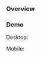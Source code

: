 ### Overview

<!--
    Mention what you have changed in this PR.
    For example: In this PR, the new "Why Pink" section is added to the "About" page
 -->

### Demo

Desktop:

 <!-- Attach the screenshot how it looks like on the desktop -->

Mobile:

 <!-- Attach the screenshot how it looks like on mobile -->
